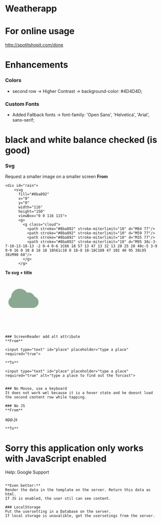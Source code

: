 # Weatherapp

# For online usage
http://spotitshopit.com/done

# Enhancements
### Colors
* second row -> Higher Contrast -> background-color: #4D4D4D;

### Custom Fonts 
* Added Fallback fonts -> font-family: 'Open Sans', 'Helvetica', 'Arial', sans-serif;

# black and white balance checked (is good)

### Svg
Request a smaller image on a smaller screen
**From**
```
<div id="rain">
	<svg 
	  fill="#8ba892"  
	  x="0" 
	  y="0" 
	  width="116" 
	  height="150" 
	  viewBox="0 0 116 115">
	  <g>
	    <g class="cloud">
	      <path stroke="#8ba892" stroke-miterlimit="10" d="M84 77"/>
	      <path stroke="#8ba892" stroke-miterlimit="10" d="M59 77"/>
	      <path stroke="#8ba892" stroke-miterlimit="10" d="M35 77"/>
	      <path stroke="#8ba892" stroke-miterlimit="10" d="M95 38c-3-7-10-13-18-13 -2 0-4 0-6 1C66 18 57 13 47 13 32 13 20 25 20 40c-5 3-9 9-9 16 0 10 8 18 18 18h61c10 0 18-8 18-18C108 47 102 40 95 38L95 38zM90 68"/>
	    </g>
	  </g>
```
**To svg + title**
<div id="rain">
	<svg 
	  fill="#8ba892"  
	  x="0" 
	  y="0" 
	  width="116" 
	  height="150" 
	  viewBox="0 0 116 115">
	  <g>
	  	<title>Rain</title>
	    <g class="cloud">
	      <path stroke="#8ba892" stroke-miterlimit="10" d="M84 77"/>
	      <path stroke="#8ba892" stroke-miterlimit="10" d="M59 77"/>
	      <path stroke="#8ba892" stroke-miterlimit="10" d="M35 77"/>
	      <path stroke="#8ba892" stroke-miterlimit="10" d="M95 38c-3-7-10-13-18-13 -2 0-4 0-6 1C66 18 57 13 47 13 32 13 20 25 20 40c-5 3-9 9-9 16 0 10 8 18 18 18h61c10 0 18-8 18-18C108 47 102 40 95 38L95 38zM90 68"/>
	    </g>
	  </g>
```

```

### ScreenReader add alt attribute
**From**
```
	<input type="text" id="place" placeholder="type a place" required="true">
```	
**To**
```
	<input type="text" id="place" placeholder="type a place" required="true" alt="type a place to find out the forcast">
```

### No Mouse, use a keyboard
It does not work wel because it is a hover state and he doesnt load the second content row while tapping.

### No JS
**From**
```
app.js

```
**To**
```
<noscript>
    <style type="text/css">
        main {display:none;}
    </style>
    <div class="noscriptmsg">
    	<h1>Sorry this application only works with JavaScript enabled</h1>
    	<p>Help: Google Support <a href="https://support.google.com/adsense/answer/12654?hl=nl"></a></p>
    </div>
</noscript>

```

**Even better:**
Render the data in the template on the server. Return this data as html. 
If JS is enabled, the user stil can see content.

### LocalStorage
Put the usersetting in a Database on the server.
If local storage is unavalible, get the usersetings from the server.


